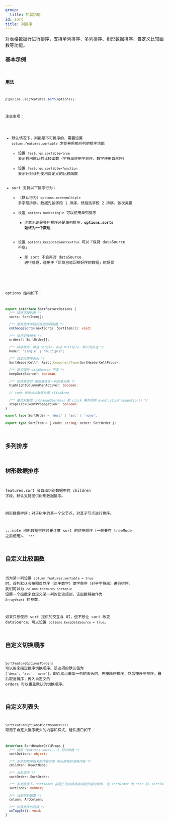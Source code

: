 ```yaml
---
group:
  title: 扩展功能
id: sort
title: 列排序
---
```


对表格数据行进行排序，支持单列排序、多列排序、树形数据排序、自定义比较函数等功能。

### 基本示例

<code
src="../../../../demos/sort.tsx"
/>

### 用法

```ts
pipeline.use(features.sort(options));
```

注意事项：

- 默认情况下，列都是不可排序的，需要设置 `column.features.sortable` 才能开启相应列的排序功能
  - 设置 `features.sortable=true` 表示启用默认的比较函数（字符串使用字典序，数字使用自然序）
  - 设置 `features.sortable=function` 表示针对该列使用自定义的比较函数
- sort 支持以下排序行为：
  - （默认行为）`options.mode=multiple` 多字段排序，数据先按字段 1 排序，然后按字段 2 排序，依次类推
  - 设置 `options.mode=single` 可以使用单列排序
    - 注意无论是多列排序还是单列排序，**options.sorts 始终为一个数组**
  - 设置 `options.keepDataSource=true` 可以「保持 dataSource 不变」
    - 即 sort 不会再对 dataSource 进行处理，适用于「后端已返回排好序的数据」的场景

options 结构如下：

```typescript
export interface SortFeatureOptions {
  /** 排序字段列表 */
  sorts: SortItem[];

  /** 更新排序字段列表的回调函数 */
  onChangeSorts(nextSorts: SortItem[]): void;

  /** 排序切换顺序 */
  orders?: SortOrder[];

  /** 排序模式。单选 single，多选 multiple，默认为多选 */
  mode?: 'single' | 'multiple';

  /** 自定义排序表头 */
  SortHeaderCell?: React.ComponentType<SortHeaderCellProps>;

  /** 是否保持 dataSource 不变 */
  keepDataSource?: boolean;

  /** 排序激活时 是否高亮这一列的单元格 */
  highlightColumnWhenActive?: boolean;

  // todo 排序点击触发位置 clickArea

  /** 是否对触发 onChangeOpenKeys 的 click 事件调用 event.stopPropagation() */
  stopClickEventPropagation?: boolean;
}

export type SortOrder = 'desc' | 'asc' | 'none';

export type SortItem = { code: string; order: SortOrder };
```

## 多列排序

## 树形数据排序

features.sort 会自动识别数据中的 children 字段，默认支持提供树形数据排序。

树形数据排序：对于树中的某一个父节点，对其子节点进行排序。

:::note
树形数据排序时要注意 sort 的使用顺序（一般要在 treeMode 之前使用）。
:::

## 自定义比较函数

当为某一列设置 `column.features.sortable = true` 时，该列默认会按照自然序（对于数字）或字典序（对于字符串）进行排序。
我们可以为 `column.features.sortable` 设置一个函数来自定义某一列的比较规则，该函数将被作为 `Array#sort` 的参数。

如果只想使用 sort 提供的交互与 UI，但不想让 sort 改变 dataSource，可以设置 `options.keepDataSource = true`。

## 自定义切换顺序

`SortFeatureOptions#orders` 可以用来指定排序切换顺序。该选项的默认值为 `['desc', 'asc', 'none']`，即连续点击某一列的表头时，先按降序排序，然后按升序排序，最后取消排序；传入自定义的 orders 可以覆盖默认的切换顺序。

## 自定义列表头

`SortFeatureOptions#SortHeaderCell` 可用于自定义排序表头的内容和样式，组件接口如下：

```typescript
interface SortHeaderCellProps {
  /** 调用 features.sort(...) 时的参数 */
  sortOptions: object;

  /** 在添加排序相关的内容之前 表头原有的渲染内容 */
  children: ReactNode;

  /** 当前排序 */
  sortOrder: SortOrder;

  /** 多列排序下，sortIndex 指明了当前排序字段起作用的顺序. 当 sortOrder 为 none 时，sortIndex 为 -1 */
  sortIndex: number;

  /** 当前列的配置 */
  column: ArtColumn;

  /** 切换排序的回调 */
  onToggle(): void;
}
```
